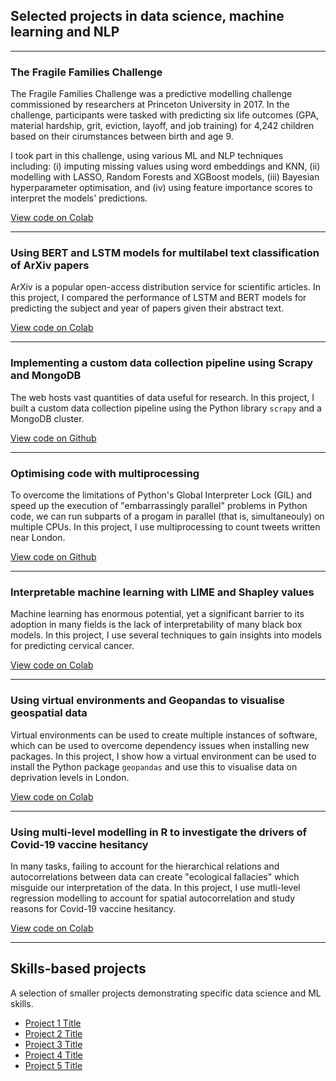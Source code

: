 ## Selected projects in data science, machine learning and NLP

---

### The Fragile Families Challenge
The Fragile Families Challenge was a predictive modelling challenge commissioned by researchers at Princeton University in 2017. In the challenge, participants were tasked with predicting six life outcomes (GPA, material hardship, grit, eviction, layoff, and job training) for 4,242 children based on their cirumstances between birth and age 9. 

I took part in this challenge, using various ML and NLP techniques including: (i) imputing missing values using word embeddings and KNN, (ii) modelling with LASSO, Random Forests and XGBoost models, (iii) Bayesian hyperparameter optimisation, and (iv) using feature importance scores to interpret the models' predictions. 

[View code on Colab](/sample_page)

---

### Using BERT and LSTM models for multilabel text classification of ArXiv papers
ArXiv is a popular open-access distribution service for scientific articles. In this project, I compared the performance of LSTM and BERT models for predicting the subject and year of papers given their abstract text.  

[View code on Colab](/pdf/sample_presentation.pdf)


---

### Implementing a custom data collection pipeline using Scrapy and MongoDB
The web hosts vast quantities of data useful for research. In this project, I built a custom data collection pipeline using the Python library `scrapy` and a MongoDB cluster.

[View code on Github](/pdf/sample_presentation.pdf)

---

### Optimising code with multiprocessing
To overcome the limitations of Python's Global Interpreter Lock (GIL) and speed up the execution of "embarrassingly parallel" problems in Python code, we can run subparts of a progam in parallel (that is, simultaneouly) on multiple CPUs. In this project, I use multiprocessing to count tweets written near London. 

[View code on Github](/pdf/sample_presentation.pdf)

---

### Interpretable machine learning with LIME and Shapley values
Machine learning has enormous potential, yet a significant barrier to its adoption in many fields is the lack of interpretability of many black box models. In this project, I use several techniques to gain insights into models for predicting cervical cancer.  

[View code on Colab](/pdf/sample_presentation.pdf)

---

### Using virtual environments and Geopandas to visualise geospatial data
Virtual environments can be used to create multiple instances of software, which can be used to overcome dependency issues when installing new packages. In this project, I show how a virtual environment can be used to install the Python package `geopandas` and use this to visualise data on deprivation levels in London. 

[View code on Colab](/pdf/sample_presentation.pdf)

---

### Using multi-level modelling in R to investigate the drivers of Covid-19 vaccine hesitancy
In many tasks, failing to account for the hierarchical relations and autocorrelations between data can create "ecological fallacies" which misguide our interpretation of the data. In this project, I use mutli-level regression modelling to account for spatial autocorrelation and study reasons for Covid-19 vaccine hesitancy. 

[View code on Colab](/pdf/sample_presentation.pdf)

---

<!-- [Project 3 Title](http://example.com/)
<img src="images/dummy_thumbnail.jpg?raw=true"/>

---
 -->
## Skills-based projects
A selection of smaller projects demonstrating specific data science and ML skills.

- [Project 1 Title](http://example.com/)
- [Project 2 Title](http://example.com/)
- [Project 3 Title](http://example.com/)
- [Project 4 Title](http://example.com/)
- [Project 5 Title](http://example.com/)



<!-- <p style="font-size:11px">Page template forked from <a href="https://github.com/evanca/quick-portfolio">evanca</a></p> -->
<!-- Remove above link if you don't want to attibute -->
